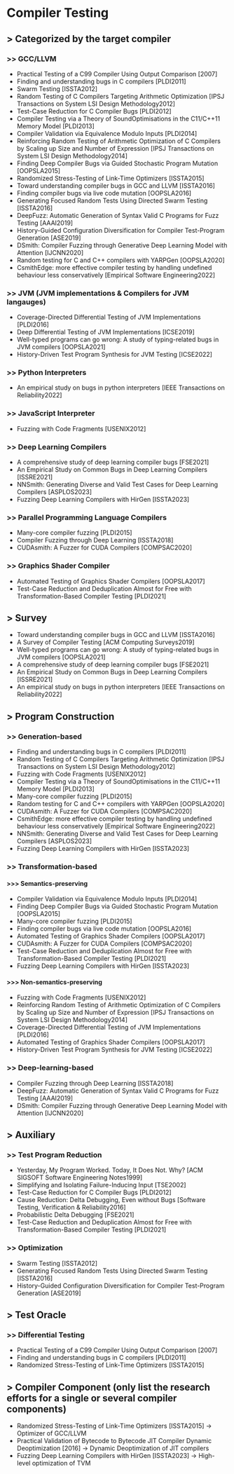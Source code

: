 # Compiler Testing

## > Categorized by the target compiler

### >> GCC/LLVM

+ Practical Testing of a C99 Compiler Using Output Comparison [2007]
+ Finding and understanding bugs in C compilers [PLDI2011]
+ Swarm Testing [ISSTA2012]
+ Random Testing of C Compilers Targeting Arithmetic Optimization [IPSJ Transactions on System LSI Design Methodology2012]
+ Test-Case Reduction for C Compiler Bugs [PLDI2012]
+ Compiler Testing via a Theory of SoundOptimisations in the C11/C++11 Memory Model [PLDI2013]
+ Compiler Validation via Equivalence Modulo Inputs [PLDI2014]
+ Reinforcing Random Testing of Arithmetic Optimization of C Compilers by Scaling up Size and Number of Expression [IPSJ Transactions on System LSI Design Methodology2014]
+ Finding Deep Compiler Bugs via Guided Stochastic Program Mutation [OOPSLA2015]
+ Randomized Stress-Testing of Link-Time Optimizers [ISSTA2015]
+ Toward understanding compiler bugs in GCC and LLVM [ISSTA2016]
+ Finding compiler bugs via live code mutation [OOPSLA2016]
+ Generating Focused Random Tests Using Directed Swarm Testing [ISSTA2016]
+ DeepFuzz: Automatic Generation of Syntax Valid C Programs for Fuzz Testing [AAAI2019]
+ History-Guided Configuration Diversification for Compiler Test-Program Generation [ASE2019]
+ DSmith: Compiler Fuzzing through Generative Deep Learning Model with Attention [IJCNN2020]
+ Random testing for C and C++ compilers with YARPGen [OOPSLA2020]
+ CsmithEdge: more effective compiler testing by handling undefined behaviour less conservatively [Empirical Software Engineering2022]

### >> JVM (JVM implementations & Compilers for JVM langauges)
+ Coverage-Directed Differential Testing of JVM Implementations [PLDI2016]
+ Deep Differential Testing of JVM Implementations [ICSE2019]
+ Well-typed programs can go wrong: A study of typing-related bugs in JVM compilers [OOPSLA2021]
+ History-Driven Test Program Synthesis for JVM Testing [ICSE2022]

### >> Python Interpreters
+ An empirical study on bugs in python interpreters [IEEE Transactions on Reliability2022]

### >> JavaScript Interpreter
+ Fuzzing with Code Fragments [USENIX2012]

### >> Deep Learning Compilers
+ A comprehensive study of deep learning compiler bugs [FSE2021]
+ An Empirical Study on Common Bugs in Deep Learning Compilers [ISSRE2021]
+ NNSmith: Generating Diverse and Valid Test Cases for Deep Learning Compilers [ASPLOS2023]
+ Fuzzing Deep Learning Compilers with HirGen [ISSTA2023]

### >> Parallel Programming Language Compilers
+ Many-core compiler fuzzing [PLDI2015]
+ Compiler Fuzzing through Deep Learning [ISSTA2018]
+ CUDAsmith: A Fuzzer for CUDA Compilers [COMPSAC2020]

### >> Graphics Shader Compiler
+ Automated Testing of Graphics Shader Compilers [OOPSLA2017]
+ Test-Case Reduction and Deduplication Almost for Free with Transformation-Based Compiler Testing [PLDI2021]

## > Survey
+ Toward understanding compiler bugs in GCC and LLVM [ISSTA2016]
+ A Survey of Compiler Testing [ACM Computing Surveys2019]
+ Well-typed programs can go wrong: A study of typing-related bugs in JVM compilers [OOPSLA2021]
+ A comprehensive study of deep learning compiler bugs [FSE2021]
+ An Empirical Study on Common Bugs in Deep Learning Compilers [ISSRE2021]
+ An empirical study on bugs in python interpreters [IEEE Transactions on Reliability2022]

## > Program Construction

### >> Generation-based
+ Finding and understanding bugs in C compilers [PLDI2011]
+ Random Testing of C Compilers Targeting Arithmetic Optimization [IPSJ Transactions on System LSI Design Methodology2012]
+ Fuzzing with Code Fragments [USENIX2012]
+ Compiler Testing via a Theory of SoundOptimisations in the C11/C++11 Memory Model [PLDI2013]
+ Many-core compiler fuzzing [PLDI2015]
+ Random testing for C and C++ compilers with YARPGen [OOPSLA2020]
+ CUDAsmith: A Fuzzer for CUDA Compilers [COMPSAC2020]
+ CsmithEdge: more effective compiler testing by handling undefined behaviour less conservatively [Empirical Software Engineering2022]
+ NNSmith: Generating Diverse and Valid Test Cases for Deep Learning Compilers [ASPLOS2023]
+ Fuzzing Deep Learning Compilers with HirGen [ISSTA2023]

### >> Transformation-based

#### >>> Semantics-preserving
+ Compiler Validation via Equivalence Modulo Inputs [PLDI2014]
+ Finding Deep Compiler Bugs via Guided Stochastic Program Mutation [OOPSLA2015]
+ Many-core compiler fuzzing [PLDI2015]
+ Finding compiler bugs via live code mutation [OOPSLA2016]
+ Automated Testing of Graphics Shader Compilers [OOPSLA2017]
+ CUDAsmith: A Fuzzer for CUDA Compilers [COMPSAC2020]
+ Test-Case Reduction and Deduplication Almost for Free with Transformation-Based Compiler Testing [PLDI2021]
+ Fuzzing Deep Learning Compilers with HirGen [ISSTA2023]

#### >>> Non-semantics-preserving
+ Fuzzing with Code Fragments [USENIX2012]
+ Reinforcing Random Testing of Arithmetic Optimization of C Compilers by Scaling up Size and Number of Expression [IPSJ Transactions on System LSI Design Methodology2014]
+ Coverage-Directed Differential Testing of JVM Implementations [PLDI2016]
+ Automated Testing of Graphics Shader Compilers [OOPSLA2017]
+ History-Driven Test Program Synthesis for JVM Testing [ICSE2022]

### >> Deep-learning-based
+ Compiler Fuzzing through Deep Learning [ISSTA2018]
+ DeepFuzz: Automatic Generation of Syntax Valid C Programs for Fuzz Testing [AAAI2019]
+ DSmith: Compiler Fuzzing through Generative Deep Learning Model with Attention [IJCNN2020]

## > Auxiliary

### >> Test Program Reduction
+ Yesterday, My Program Worked. Today, It Does Not. Why? [ACM SIGSOFT Software Engineering Notes1999]
+ Simplifying and Isolating Failure-Inducing Input [TSE2002]
+ Test-Case Reduction for C Compiler Bugs [PLDI2012]
+ Cause Reduction: Delta Debugging, Even without Bugs [Software Testing, Verification & Reliability2016]
+ Probabilistic Delta Debugging [FSE2021]
+ Test-Case Reduction and Deduplication Almost for Free with Transformation-Based Compiler Testing [PLDI2021]

### >> Optimization
+ Swarm Testing [ISSTA2012]
+ Generating Focused Random Tests Using Directed Swarm Testing [ISSTA2016]
+ History-Guided Configuration Diversification for Compiler Test-Program Generation [ASE2019]


## > Test Oracle

### >> Differential Testing
+ Practical Testing of a C99 Compiler Using Output Comparison [2007]
+ Finding and understanding bugs in C compilers [PLDI2011]
+ Randomized Stress-Testing of Link-Time Optimizers [ISSTA2015]

## > Compiler Component (only list the research efforts for a single or several compiler components)
+ Randomized Stress-Testing of Link-Time Optimizers [ISSTA2015] -> Optimizer of GCC/LLVM
+ Practical Validation of Bytecode to Bytecode JIT Compiler Dynamic Deoptimization [2016] -> Dynamic Deoptimization of JIT compilers
+ Fuzzing Deep Learning Compilers with HirGen [ISSTA2023] -> High-level optimization of TVM

